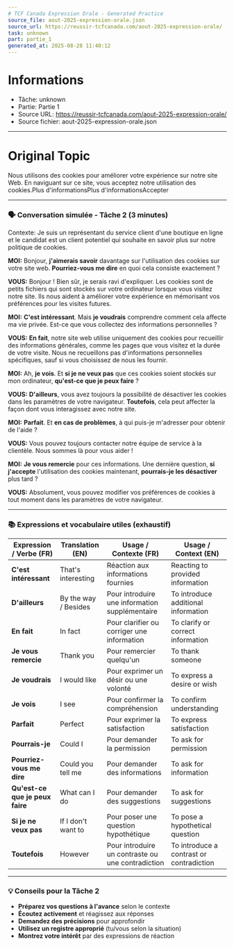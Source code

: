 ```yaml
---
# TCF Canada Expression Orale - Generated Practice
source_file: aout-2025-expression-orale.json
source_url: https://reussir-tcfcanada.com/aout-2025-expression-orale/
task: unknown
part: partie_1
generated_at: 2025-08-28 11:40:12
---
```


# Informations
- Tâche: unknown
- Partie: Partie 1
- Source URL: https://reussir-tcfcanada.com/aout-2025-expression-orale/
- Source fichier: aout-2025-expression-orale.json

---

# Original Topic
Nous utilisons des cookies pour améliorer votre expérience sur notre site Web. En naviguant sur ce site, vous acceptez notre utilisation des cookies.Plus d'informationsPlus d'informationsAccepter

---

### 🗣️ Conversation simulée - Tâche 2 (3 minutes)

Contexte: Je suis un représentant du service client d'une boutique en ligne et le candidat est un client potentiel qui souhaite en savoir plus sur notre politique de cookies.

**MOI:** Bonjour, **j'aimerais savoir** davantage sur l'utilisation des cookies sur votre site web. **Pourriez-vous me dire** en quoi cela consiste exactement ?

**VOUS:** Bonjour ! Bien sûr, je serais ravi d'expliquer. Les cookies sont de petits fichiers qui sont stockés sur votre ordinateur lorsque vous visitez notre site. Ils nous aident à améliorer votre expérience en mémorisant vos préférences pour les visites futures.

**MOI:** **C'est intéressant**. Mais **je voudrais** comprendre comment cela affecte ma vie privée. Est-ce que vous collectez des informations personnelles ?

**VOUS:** **En fait**, notre site web utilise uniquement des cookies pour recueillir des informations générales, comme les pages que vous visitez et la durée de votre visite. Nous ne recueillons pas d'informations personnelles spécifiques, sauf si vous choisissez de nous les fournir.

**MOI:** Ah, **je vois**. Et **si je ne veux pas** que ces cookies soient stockés sur mon ordinateur, **qu'est-ce que je peux faire** ?

**VOUS:** **D'ailleurs**, vous avez toujours la possibilité de désactiver les cookies dans les paramètres de votre navigateur. **Toutefois**, cela peut affecter la façon dont vous interagissez avec notre site.

**MOI:** **Parfait**. Et **en cas de problèmes**, à qui puis-je m'adresser pour obtenir de l'aide ?

**VOUS:** Vous pouvez toujours contacter notre équipe de service à la clientèle. Nous sommes là pour vous aider !

**MOI:** **Je vous remercie** pour ces informations. Une dernière question, **si j'accepte** l'utilisation des cookies maintenant, **pourrais-je les désactiver** plus tard ?

**VOUS:** Absolument, vous pouvez modifier vos préférences de cookies à tout moment dans les paramètres de votre navigateur.

---

### 📚 Expressions et vocabulaire utiles (exhaustif)

| Expression / Verbe (FR) | Translation (EN) | Usage / Contexte (FR) | Usage / Context (EN) |
|-------------------------|------------------|-----------------------|----------------------|
| **C'est intéressant**   | That's interesting | Réaction aux informations fournies | Reacting to provided information |
| **D'ailleurs**          | By the way / Besides | Pour introduire une information supplémentaire | To introduce additional information |
| **En fait**             | In fact | Pour clarifier ou corriger une information | To clarify or correct information |
| **Je vous remercie**    | Thank you | Pour remercier quelqu'un | To thank someone |
| **Je voudrais**         | I would like | Pour exprimer un désir ou une volonté | To express a desire or wish |
| **Je vois**             | I see | Pour confirmer la compréhension | To confirm understanding |
| **Parfait**             | Perfect | Pour exprimer la satisfaction | To express satisfaction |
| **Pourrais-je**         | Could I | Pour demander la permission | To ask for permission |
| **Pourriez-vous me dire**| Could you tell me | Pour demander des informations | To ask for information |
| **Qu'est-ce que je peux faire**| What can I do | Pour demander des suggestions | To ask for suggestions |
| **Si je ne veux pas**   | If I don't want to | Pour poser une question hypothétique | To pose a hypothetical question |
| **Toutefois**           | However | Pour introduire un contraste ou une contradiction | To introduce a contrast or contradiction |

---

### 💡 Conseils pour la Tâche 2

- **Préparez vos questions à l'avance** selon le contexte
- **Écoutez activement** et réagissez aux réponses
- **Demandez des précisions** pour approfondir
- **Utilisez un registre approprié** (tu/vous selon la situation)
- **Montrez votre intérêt** par des expressions de réaction